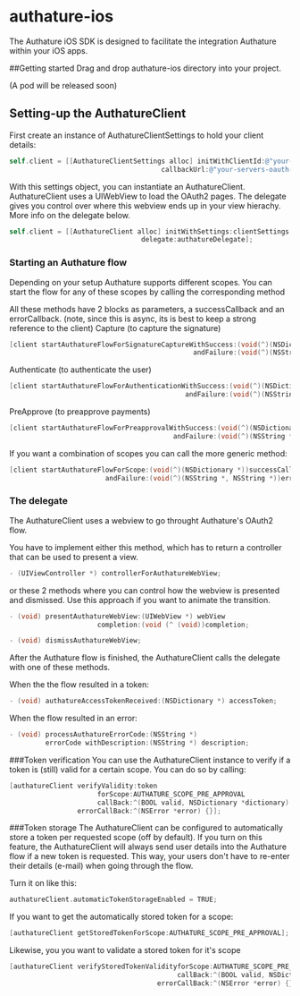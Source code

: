 # authature-ios

The Authature iOS SDK is designed to facilitate the integration Authature within your iOS apps.

##Getting started
Drag and drop authature-ios directory into your project.

(A pod will be released soon)

## Setting-up the AuthatureClient

First create an instance of AuthatureClientSettings to hold your client details:
```objective-c
self.client = [[AuthatureClientSettings alloc] initWithClientId:@"your-client-id"
                                      callbackUrl:@"your-servers-oauth-callback-url"];
```

With this settings object, you can instantiate an AuthatureClient. 
AuthatureClient uses a UIWebView to load the OAuth2 pages. 
The delegate gives you control over where this webview ends up in your view hierachy.
More info on the delegate below.

```objective-c
self.client = [[AuthatureClient alloc] initWithSettings:clientSettings
                                 delegate:authatureDelegate];
```

### Starting an Authature flow

Depending on your setup Authature supports different scopes.
You can start the flow for any of these scopes by calling the corresponding method

All these methods have 2 blocks as parameters, a successCallback and an errorCallback.
(note, since this is async, its is best to keep a strong reference to the client)
Capture (to capture the signature)
```objective-c
[client startAuthatureFlowForSignatureCaptureWithSuccess:(void(^)(NSDictionary *))successCallback
                                              andFailure:(void(^)(NSString *, NSString *))errorCallback];
```

Authenticate (to authenticate the user)
```objective-c
[client startAuthatureFlowForAuthenticationWithSuccess:(void(^)(NSDictionary *))successCallback
                                            andFailure:(void(^)(NSString *, NSString *))errorCallback];
```

PreApprove (to preapprove payments)
```objective-c
[client startAuthatureFlowForPreapprovalWithSuccess:(void(^)(NSDictionary *))successCallback
                                         andFailure:(void(^)(NSString *, NSString *))errorCallback];
```

If you want a combination of scopes you can call the more generic method:
```objective-c
[client startAuthatureFlowForScope:(void(^)(NSDictionary *))successCallback
                        andFailure:(void(^)(NSString *, NSString *))errorCallback];
```

### The delegate

The AuthatureClient uses a webview to go throught Authature's OAuth2 flow.

You have to implement either this method, which has to return a controller that can be used to present a view.

```objective-c
- (UIViewController *) controllerForAuthatureWebView;
```

or these 2 methods where you can control how the webview is presented and dismissed.
Use this approach if you want to animate the transition.

```objective-c
- (void) presentAuthatureWebView:(UIWebView *) webView
                      completion:(void (^ (void))completion;

- (void) dismissAuthatureWebView;
```

After the Authature flow is finished, the AuthatureClient calls the delegate with one of these methods.

When the the flow resulted in a token:

```objective-c
- (void) authatureAccessTokenReceived:(NSDictionary *) accessToken;
```

When the flow resulted in an error:

```objective-c
- (void) processAuthatureErrorCode:(NSString *)
         errorCode withDescription:(NSString *) description;
```

###Token verification
You can use the AuthatureClient instance to verify if a token is (still) valid for a certain scope.
You can do so by calling:

```objective-c
[authatureClient verifyValidity:token
                      forScope:AUTHATURE_SCOPE_PRE_APPROVAL
                      callBack:^(BOOL valid, NSDictionary *dictionary) {}
                 errorCallBack:^(NSError *error) {}];
```

###Token storage
The AuthatureClient can be configured to automatically store a token per requested scope (off by default).
If you turn on this feature, the AuthatureClient will always send user details into the Authature flow if a new token is requested. This way, your users don't have to re-enter their details (e-mail) when going through the flow.

Turn it on like this:
```objective-c
authatureClient.automaticTokenStorageEnabled = TRUE;
```

If you want to get the automatically stored token for a scope:
```objective-c
[authatureClient getStoredTokenForScope:AUTHATURE_SCOPE_PRE_APPROVAL];
```

Likewise, you you want to validate a stored token for it's scope

```objective-c
[authatureClient verifyStoredTokenValidityforScope:AUTHATURE_SCOPE_PRE_APPROVAL
                                          callBack:^(BOOL valid, NSDictionary *dictionary) {}
                                     errorCallBack:^(NSError *error) {}];
```
